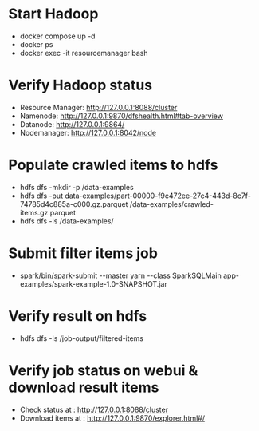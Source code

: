 # Start Hadoop
* docker compose up -d
* docker ps
* docker exec -it resourcemanager bash


# Verify Hadoop status
* Resource Manager: http://127.0.0.1:8088/cluster
* Namenode: http://127.0.0.1:9870/dfshealth.html#tab-overview
* Datanode: http://127.0.0.1:9864/
* Nodemanager: http://127.0.0.1:8042/node


# Populate crawled items to hdfs
* hdfs dfs -mkdir -p /data-examples
* hdfs dfs -put data-examples/part-00000-f9c472ee-27c4-443d-8c7f-74785d4c885a-c000.gz.parquet /data-examples/crawled-items.gz.parquet
* hdfs dfs -ls /data-examples/


# Submit filter items job
* spark/bin/spark-submit --master yarn --class SparkSQLMain app-examples/spark-example-1.0-SNAPSHOT.jar 



# Verify result on hdfs
* hdfs dfs -ls /job-output/filtered-items



# Verify job status on webui & download result items
* Check status at : http://127.0.0.1:8088/cluster
* Download items at : http://127.0.0.1:9870/explorer.html#/
